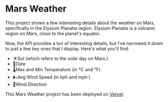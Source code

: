 # Mars Weather

This project shows a few interesting details about the weather on Mars, specifically in the Elysium Planatia region. Elysium Planatia is a volcanic region on Mars, close to the planet's equator.

Now, the API provides a ton of interesting details, but I've narrowed it down to just a few key ones that I display. Here's what you'll find:

- ☀️Sol (which refers to the solar day on Mars.)
- 📅Date
- 🌡️Max and Min Temperature (in ℃ and ℉)
- 🌬️Avg Wind Speed (in kph and mph )
- 🧭Wind Direction

This Mars Weather project has been deployed on [Vercel](https://mars-weather-azure.vercel.app/).
